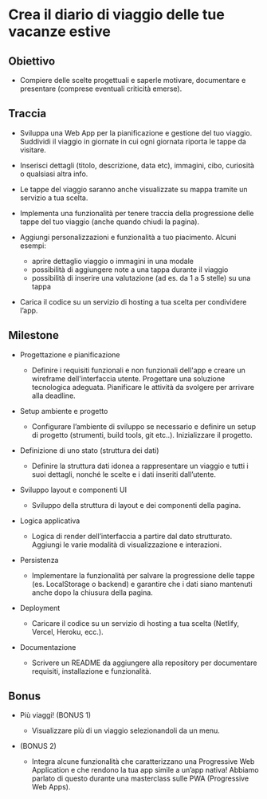 # Crea il diario di viaggio delle tue vacanze estive

## Obiettivo

- Compiere delle scelte progettuali e saperle motivare, documentare e presentare (comprese eventuali criticità emerse).

## Traccia

- Sviluppa una Web App per la pianificazione e gestione del tuo viaggio. Suddividi il viaggio in giornate in cui ogni giornata riporta le tappe da visitare.
- Inserisci dettagli (titolo, descrizione, data etc), immagini, cibo, curiosità o qualsiasi altra info.
- Le tappe del viaggio saranno anche visualizzate su mappa tramite un servizio a tua scelta.

- Implementa una funzionalità per tenere traccia della progressione delle tappe del tuo viaggio (anche quando chiudi la pagina).
- Aggiungi personalizzazioni e funzionalità a tuo piacimento. Alcuni esempi:
  - aprire dettaglio viaggio o immagini in una modale
  - possibilità di aggiungere note a una tappa durante il viaggio
  - possibilità di inserire una valutazione (ad es. da 1 a 5 stelle) su una tappa
- Carica il codice su un servizio di hosting a tua scelta per condividere l’app.

## Milestone

- Progettazione e pianificazione

  - Definire i requisiti funzionali e non funzionali dell'app e creare un wireframe dell'interfaccia utente. Progettare una soluzione tecnologica adeguata. Pianificare le attività da svolgere per arrivare alla deadline.

- Setup ambiente e progetto

  - Configurare l’ambiente di sviluppo se necessario e definire un setup di progetto (strumenti, build tools, git etc..). Inizializzare il progetto.

- Definizione di uno stato (struttura dei dati)

  - Definire la struttura dati idonea a rappresentare un viaggio e tutti i suoi dettagli, nonché le scelte e i dati inseriti dall’utente.

- Sviluppo layout e componenti UI

  - Sviluppo della struttura di layout e dei componenti della pagina.

- Logica applicativa

  - Logica di render dell’interfaccia a partire dal dato strutturato. Aggiungi le varie modalità di visualizzazione e interazioni.

- Persistenza

  - Implementare la funzionalità per salvare la progressione delle tappe (es. LocalStorage o backend) e garantire che i dati siano mantenuti anche dopo la chiusura della pagina.

- Deployment

  - Caricare il codice su un servizio di hosting a tua scelta (Netlify, Vercel, Heroku, ecc.).

- Documentazione
  - Scrivere un README da aggiungere alla repository per documentare requisiti, installazione e funzionalità.

## Bonus

- Più viaggi! (BONUS 1)

  - Visualizzare più di un viaggio selezionandoli da un menu.

- (BONUS 2)
  - Integra alcune funzionalità che caratterizzano una Progressive Web Application e che rendono la tua app simile a un’app nativa! Abbiamo parlato di questo durante una masterclass sulle PWA (Progressive Web Apps).
